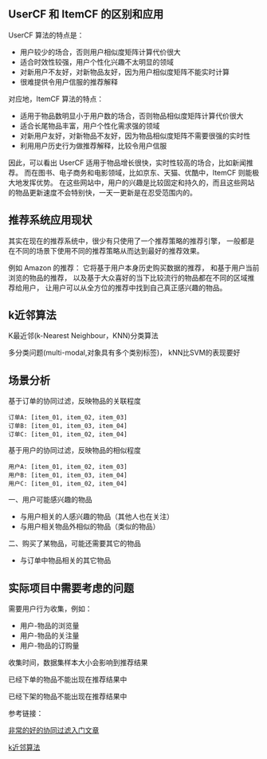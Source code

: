 ## UserCF 和 ItemCF 的区别和应用

UserCF 算法的特点是：

- 用户较少的场合，否则用户相似度矩阵计算代价很大
- 适合时效性较强，用户个性化兴趣不太明显的领域
- 对新用户不友好，对新物品友好，因为用户相似度矩阵不能实时计算
- 很难提供令用户信服的推荐解释

对应地，ItemCF 算法的特点：

- 适用于物品数明显小于用户数的场合，否则物品相似度矩阵计算代价很大
- 适合长尾物品丰富，用户个性化需求强的领域
- 对新用户友好，对新物品不友好，因为物品相似度矩阵不需要很强的实时性
- 利用用户历史行为做推荐解释，比较令用户信服

因此，可以看出 UserCF 适用于物品增长很快，实时性较高的场合，比如新闻推荐。
而在图书、电子商务和电影领域，比如京东、天猫、优酷中，ItemCF 则能极大地发挥优势。
在这些网站中，用户的兴趣是比较固定和持久的，而且这些网站的物品更新速度不会特别快，一天一更新是在忍受范围内的。


## 推荐系统应用现状

其实在现在的推荐系统中，很少有只使用了一个推荐策略的推荐引擎，
一般都是在不同的场景下使用不同的推荐策略从而达到最好的推荐效果。

例如 Amazon 的推荐：
它将基于用户本身历史购买数据的推荐，
和基于用户当前浏览的物品的推荐，
以及基于大众喜好的当下比较流行的物品都在不同的区域推荐给用户，
让用户可以从全方位的推荐中找到自己真正感兴趣的物品。


## k近邻算法

K最近邻(k-Nearest Neighbour，KNN)分类算法

多分类问题(multi-modal,对象具有多个类别标签)， kNN比SVM的表现要好


## 场景分析

基于订单的协同过滤，反映物品的关联程度
```
订单A: [item_01, item_02, item_03]
订单B: [item_01, item_03, item_04]
订单C: [item_01, item_02, item_04]
```

基于用户的协同过滤，反映物品的相似程度
```
用户A: [item_01, item_02, item_03]
用户B: [item_01, item_03, item_04]
用户C: [item_01, item_02, item_04]
```

一、用户可能感兴趣的物品
- 与用户相关的人感兴趣的物品（其他人也在关注）
- 与用户相关物品外相似的物品（类似的物品）

二、购买了某物品，可能还需要其它的物品
- 与订单中物品相关的其它物品



## 实际项目中需要考虑的问题

需要用户行为收集，例如：
- 用户-物品的浏览量
- 用户-物品的关注量
- 用户-物品的订购量

收集时间，数据集样本大小会影响到推荐结果

已经下单的物品不能出现在推荐结果中

已经下架的物品不能出现在推荐结果中


参考链接：

[非常的好的协同过滤入门文章](http://blog.163.com/lnhenrylee@126/blog/static/2414832520123269713813/)

[k近邻算法](https://en.wikipedia.org/wiki/K-nearest_neighbors_algorithm)
